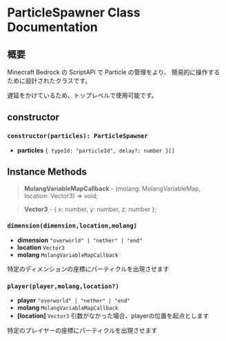 # ParticleSpawner Class Documentation

## 概要

Minecraft Bedrock の ScriptAPI で Particle の管理をより、
簡易的に操作するために設計されたクラスです。

遅延をかけているため、トップレベルで使用可能です。

## constructor
### `constructor(particles): ParticleSpawner`

- **particles** `{ typeId: "particleId", delay?: number }[]`

## Instance Methods

> **MolangVariableMapCallback** -
> (molang: MolangVariableMap, location: Vector3) => void;

> **Vector3** -
> { x: number, y: number, z: number };

### `dimension(dimension,location,molang)`
- **dimension** `"overworld" | "nether" | "end"`
- **location** `Vector3`
- **molang** `MolangVariableMapCallback`

特定のディメンションの座標にパーティクルを出現させます

### `player(player,molang,location?)`
- **player** `"overworld" | "nether" | "end"`
- **molang** `MolangVariableMapCallback`
- **[location]** `Vector3` 引数がなかった場合、playerの位置を起点とします

特定のプレイヤーの座標にパーティクルを出現させます

